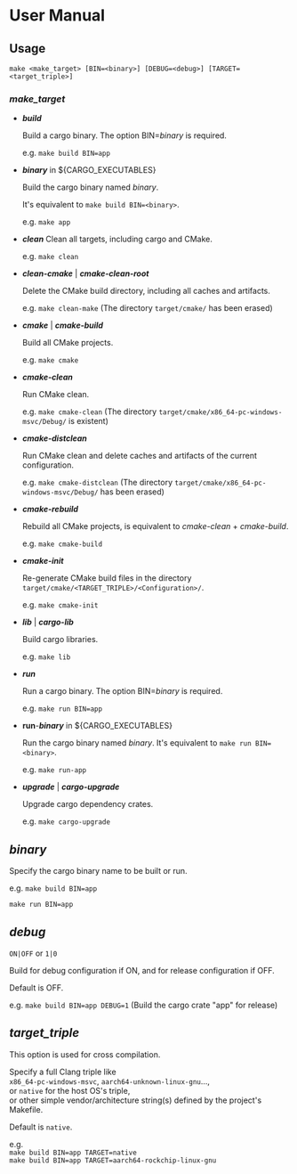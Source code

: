 # User Manual

## Usage

`make <make_target> [BIN=<binary>] [DEBUG=<debug>] [TARGET=<target_triple>]`

### *make_target*

- ***build***

   Build a cargo binary. The option BIN=*binary* is required.

   e.g. `make build BIN=app`

- ***binary*** in ${CARGO_EXECUTABLES}

    Build the cargo binary named *binary*.

    It's equivalent to `make build BIN=<binary>`.

    e.g. `make app`

- ***clean***
    Clean all targets, including cargo and CMake.

    e.g. `make clean`

- ***clean-cmake*** | ***cmake-clean-root***

    Delete the CMake build directory, including all caches and artifacts.

    e.g. `make clean-make` (The directory `target/cmake/` has been erased)

- ***cmake*** | ***cmake-build***

    Build all CMake projects.

    e.g. `make cmake`

- ***cmake-clean***

    Run CMake clean.

    e.g. `make cmake-clean` (The directory `target/cmake/x86_64-pc-windows-msvc/Debug/` is existent)

- ***cmake-distclean***

    Run CMake clean and delete caches and artifacts of the current configuration.

    e.g. `make cmake-distclean` (The directory `target/cmake/x86_64-pc-windows-msvc/Debug/` has been erased)

- ***cmake-rebuild***

    Rebuild all CMake projects, is equivalent to *cmake-clean* + *cmake-build*.

    e.g. `make cmake-build`

- ***cmake-init***

    Re-generate CMake build files in the directory `target/cmake/<TARGET_TRIPLE>/<Configuration>/`.

    e.g. `make cmake-init`

- ***lib*** | ***cargo-lib***

    Build cargo libraries.

    e.g. `make lib`

- ***run***

    Run a cargo binary. The option BIN=*binary* is required.

    e.g. `make run BIN=app`

- **run**-***binary*** in ${CARGO_EXECUTABLES}

    Run the cargo binary named *binary*. It's equivalent to `make run BIN=<binary>`.

    e.g. `make run-app`

- ***upgrade*** | ***cargo-upgrade***

    Upgrade cargo dependency crates.

    e.g. `make cargo-upgrade`

## *binary*

Specify the cargo binary name to be built or run.

e.g. `make build BIN=app`

`make run BIN=app`

## *debug*

`ON|OFF` or `1|0`

Build for debug configuration if ON, and for release configuration if OFF.

Default is OFF.

e.g. `make build BIN=app DEBUG=1` (Build the cargo crate "app" for release)

## *target_triple*

This option is used for cross compilation.

Specify a full Clang triple like  
`x86_64-pc-windows-msvc`, `aarch64-unknown-linux-gnu`...,  
or `native` for the host OS's triple,  
or other simple vendor/architecture string(s) defined by the project's Makefile.

Default is `native`.

e.g.  
`make build BIN=app TARGET=native`  
`make build BIN=app TARGET=aarch64-rockchip-linux-gnu`
